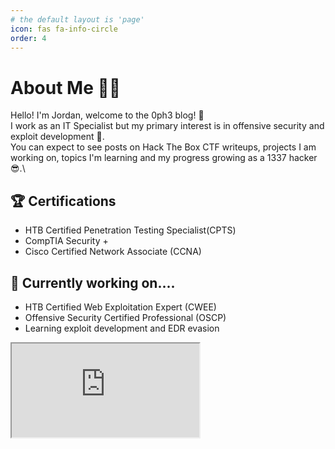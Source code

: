 ```yaml
---
# the default layout is 'page'
icon: fas fa-info-circle
order: 4
---
```

# About Me 🧑‍💻

Hello!
I'm Jordan, welcome to the 0ph3 blog! 👋 \
I work as an IT Specialist but my primary interest is in offensive security and exploit development 👀.\
You can expect to see posts on Hack The Box CTF writeups, projects I am working on, topics I'm learning and my progress growing as a 1337 hacker 😎.\

## 🏆 Certifications 
<ul>
  <li>HTB Certified Penetration Testing Specialist(CPTS)</li>
  <li>CompTIA Security +</li>
  <li>Cisco Certified Network Associate (CCNA)</li>
</ul>

## 📖 Currently working on.... 
<ul>
  <li>HTB Certified Web Exploitation Expert (CWEE) </li>
  <li>Offensive Security Certified Professional (OSCP)</li>
  <li>Learning exploit development and EDR evasion</li>
</ul>

<iframe src="https://app.hackthebox.com/profile/266253"></iframe>
